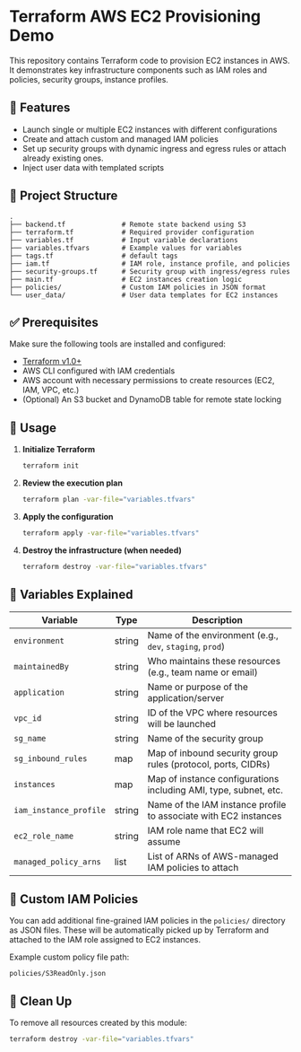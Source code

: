 # Terraform AWS EC2 Provisioning Demo

This repository contains Terraform code to provision EC2 instances in AWS. It demonstrates key infrastructure components such as IAM roles and policies, security groups, instance profiles.

## 🚀 Features

- Launch single or multiple EC2 instances with different configurations
- Create and attach custom and managed IAM policies
- Set up security groups with dynamic ingress and egress rules or attach already existing ones.
- Inject user data with templated scripts

## 📁 Project Structure

```
.
├── backend.tf              # Remote state backend using S3
├── terraform.tf            # Required provider configuration
├── variables.tf            # Input variable declarations
├── variables.tfvars        # Example values for variables
├── tags.tf                 # default tags
├── iam.tf                  # IAM role, instance profile, and policies
├── security-groups.tf      # Security group with ingress/egress rules
├── main.tf                 # EC2 instances creation logic
├── policies/               # Custom IAM policies in JSON format
└── user_data/              # User data templates for EC2 instances
```

## ✅ Prerequisites

Make sure the following tools are installed and configured:

- [Terraform v1.0+](https://www.terraform.io/downloads.html)
- AWS CLI configured with IAM credentials
- AWS account with necessary permissions to create resources (EC2, IAM, VPC, etc.)
- (Optional) An S3 bucket and DynamoDB table for remote state locking

## 🚦 Usage

1. **Initialize Terraform**
   ```bash
   terraform init
   ```

2. **Review the execution plan**
   ```bash
   terraform plan -var-file="variables.tfvars"
   ```

3. **Apply the configuration**
   ```bash
   terraform apply -var-file="variables.tfvars"
   ```

4. **Destroy the infrastructure (when needed)**
   ```bash
   terraform destroy -var-file="variables.tfvars"
   ```

## 📜 Variables Explained

| Variable               | Type    | Description                                                       |
|------------------------|---------|-------------------------------------------------------------------|
| `environment`          | string  | Name of the environment (e.g., `dev`, `staging`, `prod`)          |
| `maintainedBy`         | string  | Who maintains these resources (e.g., team name or email)          |
| `application`          | string  | Name or purpose of the application/server                         |
| `vpc_id`               | string  | ID of the VPC where resources will be launched                    |
| `sg_name`              | string  | Name of the security group                                        |
| `sg_inbound_rules`     | map     | Map of inbound security group rules (protocol, ports, CIDRs)      |
| `instances`            | map     | Map of instance configurations including AMI, type, subnet, etc.  |
| `iam_instance_profile` | string  | Name of the IAM instance profile to associate with EC2 instances  |
| `ec2_role_name`        | string  | IAM role name that EC2 will assume                                |
| `managed_policy_arns`  | list    | List of ARNs of AWS-managed IAM policies to attach                |

## 🔐 Custom IAM Policies

You can add additional fine-grained IAM policies in the `policies/` directory as JSON files. These will be automatically picked up by Terraform and attached to the IAM role assigned to EC2 instances.

Example custom policy file path:
```
policies/S3ReadOnly.json
```

## 🧹 Clean Up

To remove all resources created by this module:
```bash
terraform destroy -var-file="variables.tfvars"
```
